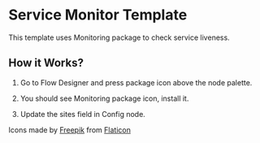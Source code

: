 
# Service Monitor Template
This template uses Monitoring package to check service liveness.

## How it Works?

1. Go to Flow Designer and press package icon above the node palette.

2. You should see Monitoring package icon, install it.

3. Update the sites field in Config node.

Icons made by [Freepik](https://www.freepik.com) from [Flaticon](https://www.flaticon.com/)
